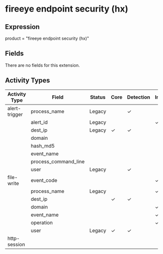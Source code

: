 fireeye endpoint security (hx)
==============================

Expression
----------

product = "fireeye endpoint security (hx)"

Fields
------

There are no fields for this extension.

Activity Types
--------------

| Activity Type | Field                | Status | Core     | Detection | Informational |
| ------------- | -------------------- | ------ | -------- | --------- | ------------- |
| alert-trigger | process_name         | Legacy |          | &#10003;  |               |
|               | alert_id             | Legacy |          |           | &#10003;      |
|               | dest_ip              | Legacy | &#10003; | &#10003;  |               |
|               | domain               |        |          |           |               |
|               | hash_md5             |        |          |           |               |
|               | event_name           |        |          |           |               |
|               | process_command_line |        |          |           |               |
|               | user                 | Legacy |          | &#10003;  |               |
| file-write    | event_code           |        |          |           | &#10003;      |
|               | process_name         | Legacy |          |           | &#10003;      |
|               | dest_ip              |        | &#10003; | &#10003;  |               |
|               | domain               |        |          |           | &#10003;      |
|               | event_name           |        |          |           | &#10003;      |
|               | operation            |        |          |           | &#10003;      |
|               | user                 | Legacy | &#10003; | &#10003;  |               |
| http-session  |                      |        |          |           |               |

